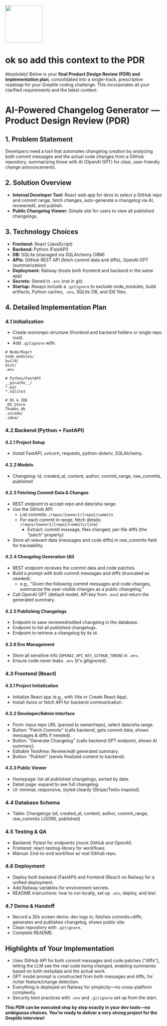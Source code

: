 <img src="https://r2cdn.perplexity.ai/pplx-full-logo-primary-dark%402x.png" class="logo" width="120"/>

# ok so add this context to the PDR

Absolutely! Below is your **final Product Design Review (PDR) and implementation plan**, consolidated into a single-track, prescriptive roadmap for your Greptile coding challenge. This incorporates all your clarified requirements and the latest context:

# AI-Powered Changelog Generator — Product Design Review (PDR)

## 1. Problem Statement

Developers need a tool that automates changelog creation by analyzing both commit messages and the actual code changes from a GitHub repository, summarizing these with AI (OpenAI GPT) for clear, user-friendly change announcements.

## 2. Solution Overview

- **Internal Developer Tool:** React web app for devs to select a GitHub repo and commit range, fetch changes, auto-generate a changelog via AI, review/edit, and publish.
- **Public Changelog Viewer:** Simple site for users to view all published changelogs.


## 3. Technology Choices

- **Frontend:** React (JavaScript)
- **Backend:** Python (FastAPI)
- **DB:** SQLite (managed via SQLAlchemy ORM)
- **APIs:** GitHub REST API (fetch commit data and diffs), OpenAI GPT (summarization)
- **Deployment:** Railway (hosts both frontend and backend in the same app)
- **Secrets:** Stored in `.env` (not in git)
- **Startup:** Always include a `.gitignore` to exclude node_modules, build artifacts, Python caches, `.env`, SQLite DB, and IDE files.


## 4. Detailed Implementation Plan

### 4.1 Initialization

- Create monorepo structure (frontend and backend folders or single repo root).
- Add `.gitignore` with:

```
# Node/React
node_modules/
build/
dist/
.env

# Python/FastAPI
__pycache__/
*.pyc
*.sqlite3

# OS & IDE
.DS_Store
Thumbs.db
.vscode/
.idea/
```


### 4.2 Backend (Python + FastAPI)

#### 4.2.1 Project Setup

- Install FastAPI, uvicorn, requests, python-dotenv, SQLAlchemy.


#### 4.2.2 Models

- Changelog: id, created_at, content, author, commit_range, raw_commits, published


#### 4.2.3 Fetching Commit Data \& Changes

- REST endpoint to accept repo and date/sha range.
- Use the GitHub API:
    - List commits: `/repos/{owner}/{repo}/commits`
    - For each commit in range, fetch details: `/repos/{owner}/{repo}/commits/{sha}`
        - Extract: commit message, files changed, per-file diffs (the "patch" property)
- Store all relevant data (messages and code diffs) in raw_commits field for traceability.


#### 4.2.4 Changelog Generation (AI)

- REST endpoint receives the commit data and code patches.
- Build a prompt with both commit messages and diffs (truncated as needed):
    - e.g., "Given the following commit messages and code changes, summarize the user-visible changes as a public changelog."
- Call OpenAI GPT (default model, API key from `.env`) and return the generated summary.


#### 4.2.5 Publishing Changelogs

- Endpoint to save reviewed/edited changelog in the database.
- Endpoint to list all published changelogs.
- Endpoint to retrieve a changelog by its id.


#### 4.2.6 Env Management

- Store all sensitive info (`OPENAI_API_KEY`, `GITHUB_TOKEN`) in `.env`.
- Ensure code never leaks `.env` (it's gitignored).


### 4.3 Frontend (React)

#### 4.3.1 Project Initialization

- Initialize React app (e.g., with Vite or Create React App).
- Install Axios or fetch API for backend communication.


#### 4.3.2 Developer/Admin Interface

- Form: Input repo URL (parsed to owner/repo), select date/sha range.
- Button: "Fetch Commits" (calls backend, gets commit data, shows messages \& diffs if needed).
- Button: "Generate Changelog" (calls backend GPT endpoint, shows AI summary).
- Editable TextArea: Review/edit generated summary.
- Button: "Publish" (sends finalized content to backend).


#### 4.3.3 Public Viewer

- Homepage: list all published changelogs, sorted by date.
- Detail page: expand to see full changelog.
- UI: minimal, responsive, styled cleanly (Stripe/Twilio inspired).


### 4.4 Database Schema

- Table: Changelogs (id, created_at, content, author, commit_range, raw_commits (JSON), published)


### 4.5 Testing \& QA

- Backend: Pytest for endpoints (mock GitHub and OpenAI).
- Frontend: react-testing-library for workflows.
- Manual: End-to-end workflow w/ real GitHub repo.


### 4.6 Deployment

- Deploy both backend (FastAPI) and frontend (React) on Railway for a unified deployment.
- Add Railway variables for environment secrets.
- README instructions: how to run locally, set up `.env`, deploy, and test.


### 4.7 Demo \& Handoff

- Record a 30s screen demo: dev logs in, fetches commits+diffs, generates and publishes changelog, shows public site.
- Clean repository with `.gitignore`.
- Complete README.


## Highlights of Your Implementation

- Uses GitHub API for both commit messages and code patches ("diffs"), letting the LLM see the real code being changed, enabling summaries based on both metadata and the actual work.
- GPT model prompt is constructed from both messages and diffs, for richer feature/change detection.
- Everything is deployed on Railway for simplicity—no cross-platform complexity.
- Security best practices with `.env` and `.gitignore` set up from the start.

**This PDR can be executed step by step exactly in your dev tools—no ambiguous choices. You’re ready to deliver a very strong project for the Greptile interview!**

